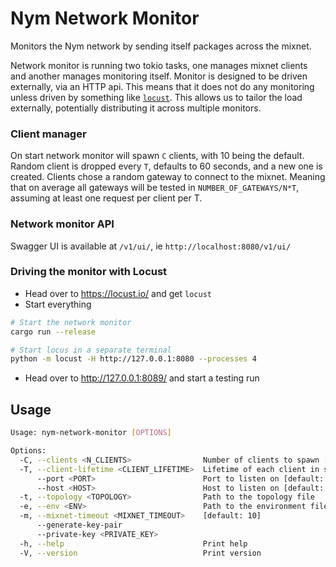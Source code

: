 # Nym Network Monitor

Monitors the Nym network by sending itself packages across the mixnet.

Network monitor is running two tokio tasks, one manages mixnet clients and another manages monitoring itself. Monitor is designed to be driven externally, via an HTTP api. This means that it does not do any monitoring unless driven by something like [`locust`](https://locust.io/). This allows us to tailor the load externally, potentially distributing it across multiple monitors.

### Client manager

On start network monitor will spawn `C` clients, with 10 being the default. Random client is dropped every `T`, defaults to 60 seconds, and a new one is created. Clients chose a random gateway to connect to the mixnet. Meaning that on average all gateways will be tested in `NUMBER_OF_GATEWAYS/N*T`, assuming at least one request per client per T.

### Network monitor API

Swagger UI is available at `/v1/ui/`, ie `http://localhost:8080/v1/ui/`

### Driving the monitor with Locust

+ Head over to https://locust.io/ and get `locust`
+ Start everything
```bash
# Start the network monitor
cargo run --release

# Start locus in a separate terminal
python -m locust -H http://127.0.0.1:8080 --processes 4
```
+ Head over to http://127.0.0.1:8089/ and start a testing run

##  Usage

```bash
Usage: nym-network-monitor [OPTIONS]

Options:
  -C, --clients <N_CLIENTS>                Number of clients to spawn [default: 10]
  -T, --client-lifetime <CLIENT_LIFETIME>  Lifetime of each client in seconds [default: 60]
      --port <PORT>                        Port to listen on [default: 8080]
      --host <HOST>                        Host to listen on [default: 127.0.0.1]
  -t, --topology <TOPOLOGY>                Path to the topology file
  -e, --env <ENV>                          Path to the environment file
  -m, --mixnet-timeout <MIXNET_TIMEOUT>    [default: 10]
      --generate-key-pair
      --private-key <PRIVATE_KEY>
  -h, --help                               Print help
  -V, --version                            Print version
```


